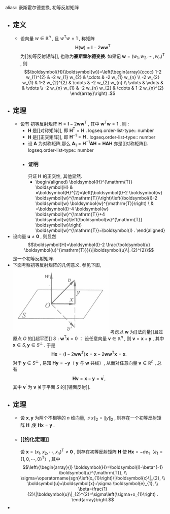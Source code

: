 alias:: 豪斯霍尔德变换, 初等反射矩阵

- ## 定义
	- 设向量  $w \in \mathbb{R}^{n}$ , 且  $w^{\mathrm{T}} w=1$ , 称矩阵
	  $$\boldsymbol{H}(\boldsymbol{w})=\boldsymbol{I}-2 \boldsymbol{w} \boldsymbol{w}^{\mathrm{T}}$$
	  为[[初等反射矩阵]], 也称为**豪斯霍尔德变换**. 如果记  $\boldsymbol{w}=\left(w_{1}, w_{2}, \cdots, w_{n}\right)^{\mathrm{T}}$ , 则
	  $$\boldsymbol{H}(\boldsymbol{w})=\left(\begin{array}{cccc}
	  1-2 w_{1}^{2} & -2 w_{1} w_{2} & \cdots & -2 w_{1} w_{n} \\
	  -2 w_{2} w_{1} & 1-2 w_{2}^{2} & \cdots & -2 w_{2} w_{n} \\
	  \vdots & \vdots & & \vdots \\
	  -2 w_{n} w_{1} & -2 w_{n} w_{2} & \cdots & 1-2 w_{n}^{2}
	  \end{array}\right) .$$
- ## 定理
	- 设有 初等反射矩阵  $\boldsymbol{H}=\boldsymbol{I}-2 \boldsymbol{w} \boldsymbol{w}^{\mathrm{T}}$ , 其中  $\boldsymbol{w}^{\mathrm{T}} \boldsymbol{w}=1$ , 则 :
		- $\boldsymbol{H}$  是[[对称矩阵]], 即  $\boldsymbol{H}^{\mathrm{T}}=\boldsymbol{H}$ .
		  logseq.order-list-type:: number
		- $\boldsymbol{H}$  是[[正交矩阵]], 即  $\boldsymbol{H}^{-1}=\boldsymbol{H}$ .
		  logseq.order-list-type:: number
		- 设  $\boldsymbol{A}$  为对称矩阵,那么  $\boldsymbol{A}_{1}=\boldsymbol{H}^{-1} \boldsymbol{A H}=\boldsymbol{H} \boldsymbol{A} \boldsymbol{H}$  亦是[[对称矩阵]].
		  logseq.order-list-type:: number
		- ### 证明 
		  只证  $\boldsymbol{H}$  的正交性, 其他显然.
			- \begin{aligned}
			  \boldsymbol{H}^{\mathrm{T}} \boldsymbol{H} & =\boldsymbol{H}^{2}=\left(\boldsymbol{I}-2 \boldsymbol{w} \boldsymbol{w}^{\mathrm{T}}\right)\left(\boldsymbol{I}-2 \boldsymbol{w} \boldsymbol{w}^{\mathrm{T}}\right) \\
			  & =\boldsymbol{I}-4 \boldsymbol{w} \boldsymbol{w}^{\mathrm{T}}+4 \boldsymbol{w}\left(\boldsymbol{w}^{\mathrm{T}} \boldsymbol{w}\right) \boldsymbol{w}^{\mathrm{T}}=\boldsymbol{I} .
			  \end{aligned}
- 设向量  $\boldsymbol{u} \neq \mathbf{0}$ , 则显然
  $$\boldsymbol{H}=\boldsymbol{I}-2 \frac{\boldsymbol{u} \boldsymbol{u}^{\mathrm{T}}}{\|\boldsymbol{u}\|_{2}^{2}}$$
  是一个初等反射矩阵.
- 下面考察初等反射矩阵的几何意义. 参见下图, 
  ![image.png](../assets/image_1707810066890_0.png) 
  考虑以  $\boldsymbol w$  为[[法向量]]且过原点  $O$  的[[超平面]]  $S: \boldsymbol w^{\mathrm{T}}\boldsymbol  x=0$  ：
  设任意向量  $\boldsymbol v \in \mathbb{R}^{n}$ , 则  $\boldsymbol v=\boldsymbol{x}+\boldsymbol{y}$ , 其中  $\boldsymbol{x} \in S, \boldsymbol{y} \in S^{\perp}$ . 于是
  $$\boldsymbol{H} \boldsymbol{x}=\left(\boldsymbol{I}-2 \boldsymbol{w} \boldsymbol{w}^{\mathrm{T}}\right) \boldsymbol{x}=\boldsymbol{x}-2 \boldsymbol{w} \boldsymbol{w}^{\mathrm{T}}\boldsymbol  x=\boldsymbol{x} .$$
  对于  $\boldsymbol y \in S^{\perp}$ , 易知  $\boldsymbol{H} \boldsymbol{y}=-\boldsymbol{y}$（ $\boldsymbol y$ 与 $\boldsymbol w$ 共线）, 从而对任意向量  $\boldsymbol v \in \mathbb{R}^{n}$ , 总有
  $$\boldsymbol{H} \boldsymbol{v}=\boldsymbol{x}-\boldsymbol{y}=\boldsymbol{v}^{\prime},$$
  其中  $\boldsymbol v^{\prime}$  为  $\boldsymbol v$  关于平面  $S$  的[[镜面反射]].
- ## 定理
	- 设  $\boldsymbol{x}, \boldsymbol{y}$  为两个不相等的  $n$  维向量,  $\|x\|_{2}=\|y\|_{2}$ , 则存在一个初等反射矩阵  $\boldsymbol{H}$ ,使  $\boldsymbol{H x}=\boldsymbol{y}$ .
	- ### [[约化定理]]
	  设  $\boldsymbol{x}=\left(x_{1}, x_{2}, \cdots, x_{n}\right)^{\mathrm{T}} \neq \mathbf{0}$ , 则存在初等反射矩阵  $\boldsymbol{H}$  使  $\boldsymbol{H} \boldsymbol{x}=   -\sigma e_{1}$（$e_{1}=\{1, 0,\cdots, 0\}^\mathrm{T}$）, 其中
	  $$\left\{\begin{array}{l}
	  \boldsymbol{H}=\boldsymbol{I}-\beta^{-1} \boldsymbol{u}^{\mathrm{T}}, \\
	  \sigma=\operatorname{sgn}\left(x_{1}\right)\|\boldsymbol{x}\|_{2}, \\
	  \boldsymbol{u}=\boldsymbol{x}+\sigma \boldsymbol{e}_{1}, \\
	  \beta=\frac{1}{2}\|\boldsymbol{u}\|_{2}^{2}=\sigma\left(\sigma+x_{1}\right) .
	  \end{array}\right.$$
-
